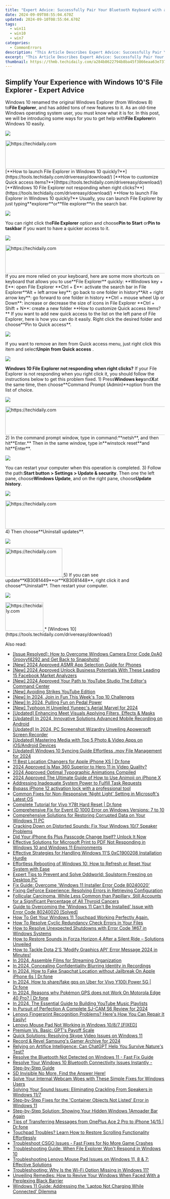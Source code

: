 ```yaml
---
title: "Expert Advice: Successfully Pair Your Bluetooth Keyboard with a Windows or Mac Computer Again"
date: 2024-09-09T08:55:04.670Z
updated: 2024-09-10T08:55:04.670Z
tags:
  - win11
  - win10
  - win7
categories:
  - CommonErrors
description: "This Article Describes Expert Advice: Successfully Pair Your Bluetooth Keyboard with a Windows or Mac Computer Again"
excerpt: "This Article Describes Expert Advice: Successfully Pair Your Bluetooth Keyboard with a Windows or Mac Computer Again"
thumbnail: https://thmb.techidaily.com/a284b8622794b8ba45f3866eaa63e737e0684e210dde0d1e1927202914413ca4.jpg
---
```


## Simplify Your Experience with Windows 10'S File Explorer - Expert Advice

Windows 10 renamed the original Windows Explorer (from Windows 8) to**File Explorer**, and has added tons of new features to it. As an old-time Windows operating system user, you must know what it is for. In this post, we will be introducing some ways for you to get help with**File Explorer**in Windows 10 easily.

![](https://images.drivereasy.com/wp-content/uploads/2016/12/file-explorer-in-window-s10.jpg)

<!-- affiliate ads begin -->
<a href="https://wigfever.sjv.io/c/5597632/2014854/22899" target="_top" id="2014854">
  <img src="//a.impactradius-go.com/display-ad/22899-2014854" border="0" alt="https://techidaily.com" width="728" height="90"/>
</a>
<img height="0" width="0" src="https://wigfever.sjv.io/i/5597632/2014854/22899" style="position:absolute;visibility:hidden;" border="0" />
<!-- affiliate ads end -->
[**How to launch File Explorer in Windows 10 quickly?**](https://tools.techidaily.com/drivereasy/download/) [**How to customize Quick access items?**](https://tools.techidaily.com/drivereasy/download/) [**Windows 10 File Explorer not responding when right clicks?**](https://tools.techidaily.com/drivereasy/download/)   **How to launch File Explorer in Windows 10 quickly?** Usually, you can launch File Explorer by just typing**explorer**or**file explorer**in the search bar.

![](https://images.drivereasy.com/wp-content/uploads/2016/12/img_584913472d50a-600x522.jpg)

 You can right click the**File Explorer** option and choose**Pin to Start** or**Pin to taskbar** if you want to have a quicker access to it.

![](https://images.drivereasy.com/wp-content/uploads/2016/12/img_584913edbf2bf.jpg)

<!-- affiliate ads begin -->
<a href="https://ephamedtechinc.pxf.io/c/5597632/2137215/26400" target="_top" id="2137215">
  <img src="//a.impactradius-go.com/display-ad/26400-2137215" border="0" alt="https://techidaily.com" width="728" height="90"/>
</a>
<img height="0" width="0" src="https://ephamedtechinc.pxf.io/i/5597632/2137215/26400" style="position:absolute;visibility:hidden;" border="0" />
<!-- affiliate ads end -->
 If you are more relied on your keyboard, here are some more shortcuts on keyboard that allows you to use**File Explorer** quickly: **Windows key + E**: open File Explorer **Ctrl + E**: activate the search bar in File Explorer**Alt + left arrow key**: go back to one folder in history**Alt + right arrow key**: go forward to one folder in history **Ctrl + mouse wheel Up or Down**: increase or decrease the size of icons in File Explorer **Ctrl + Shift + N**: create a new folder   **How to customize Quick access items?** If you want to add new quick access to the list on the left pane of File Explorer, here is how you can do it easily. Right click the desired folder and choose**Pin to Quick access**.

![](https://images.drivereasy.com/wp-content/uploads/2016/12/pin-to-quick-access.jpg)

 If you want to remove an item from Quick access menu, just right click this item and select**Unpin from Quick access** .

![](https://images.drivereasy.com/wp-content/uploads/2016/12/unpin-from-quick-access.jpg)

 **Windows 10 File Explorer not responding when right clicks?** If your File Explorer is not responding when you right click it, you should follow the instructions below to get this problem fixed. 1) Press**Windows key**and**X**at the same time, then choose**Command Prompt (Admin)**option from the list of choice.

![](https://images.drivereasy.com/wp-content/uploads/2016/12/img_58491b710eb2d.png)

<!-- affiliate ads begin -->
<a href="https://appsumo.8odi.net/c/5597632/2137395/7443" target="_top" id="2137395">
  <img src="//a.impactradius-go.com/display-ad/7443-2137395" border="0" alt="https://techidaily.com" width="728" height="90"/>
</a>
<img height="0" width="0" src="https://appsumo.8odi.net/i/5597632/2137395/7443" style="position:absolute;visibility:hidden;" border="0" />
<!-- affiliate ads end -->
2) In the command prompt window, type in command:**netsh**, and then hit**Enter.** Then in the same window, type in**winstock reset**and hit**Enter**.

![](https://images.drivereasy.com/wp-content/uploads/2016/12/img_58491c14e6750.jpg)

You can restart your computer when this operation is completed. 3) Follow the path:**Start button > Settings > Update & security**. Then one the left pane, choose**Windows Update**, and on the right pane, choose**Update history**.

![](https://images.drivereasy.com/wp-content/uploads/2016/12/img_58491d95611c0-600x476.jpg)

<!-- affiliate ads begin -->
<a href="https://ephamedtechinc.pxf.io/c/5597632/2126493/26400" target="_top" id="2126493">
  <img src="//a.impactradius-go.com/display-ad/26400-2126493" border="0" alt="https://techidaily.com" width="640" height="90"/>
</a>
<img height="0" width="0" src="https://ephamedtechinc.pxf.io/i/5597632/2126493/26400" style="position:absolute;visibility:hidden;" border="0" />
<!-- affiliate ads end -->
4) Then choose**Uninstall updates**.

![](https://images.drivereasy.com/wp-content/uploads/2016/12/img_58491d7901b10-600x462.jpg)

<!-- affiliate ads begin -->
<a href="https://aligracehair.sjv.io/c/5597632/2135411/19272" target="_top" id="2135411">
  <img src="//a.impactradius-go.com/display-ad/19272-2135411" border="0" alt="https://techidaily.com" width="180" height="90"/>
</a>
<img height="0" width="0" src="https://aligracehair.sjv.io/i/5597632/2135411/19272" style="position:absolute;visibility:hidden;" border="0" />
<!-- affiliate ads end -->
5) If you can see update**KB3081449**or**KB3081448**, right click it and choose**Uninstall**. Then restart your computer.

![](https://images.drivereasy.com/wp-content/uploads/2016/12/img_58491df2251f5-600x330.jpg)

<!-- affiliate ads begin -->
<a href="https://aligracehair.sjv.io/c/5597632/2135407/19272" target="_top" id="2135407">
  <img src="//a.impactradius-go.com/display-ad/19272-2135407" border="0" alt="https://techidaily.com" width="120" height="90"/>
</a>
<img height="0" width="0" src="https://aligracehair.sjv.io/i/5597632/2135407/19272" style="position:absolute;visibility:hidden;" border="0" />
<!-- affiliate ads end -->
* [Windows 10](https://tools.techidaily.com/drivereasy/download/)

<ins class="adsbygoogle"
     style="display:block"
     data-ad-format="autorelaxed"
     data-ad-client="ca-pub-7571918770474297"
     data-ad-slot="1223367746"></ins>



<ins class="adsbygoogle"
     style="display:block"
     data-ad-client="ca-pub-7571918770474297"
     data-ad-slot="8358498916"
     data-ad-format="auto"
     data-full-width-responsive="true"></ins>

<span class="atpl-alsoreadstyle">Also read:</span>
<div><ul>
<li><a href="https://common-error.techidaily.com/1723210733201-issue-resolved-how-to-overcome-windows-camera-error-code-0xa0-groovyf4292-and-get-back-to-snapshots/"><u>[Issue Resolved]: How to Overcome Windows Camera Error Code 0xA0 Groovyf4292 and Get Back to Snapshots!</u></a></li>
<li><a href="https://facebook-video-share.techidaily.com/new-2024-approved-asmr-app-selection-guide-for-phones/"><u>[New] 2024 Approved  ASMR App Selection Guide for Phones</u></a></li>
<li><a href="https://facebook-video-recording.techidaily.com/new-2024-approved-unlock-business-potentials-with-these-leading-15-facebook-market-analyzers/"><u>[New] 2024 Approved  Unlock Business Potentials With These Leading 15 Facebook Market Analyzers</u></a></li>
<li><a href="https://youtube-blog.techidaily.com/024-approved-your-path-to-youtube-studio-the-editors-command-center/"><u>[New] 2024 Approved  Your Path to YouTube Studio  The Editor's Command Center</u></a></li>
<li><a href="https://youtube-clips.techidaily.com/new-avoiding-strikes-youtube-edition/"><u>[New] Avoiding Strikes  YouTube Edition</u></a></li>
<li><a href="https://tiktok-video-recordings.techidaily.com/new-in-2024-join-in-fun-this-weeks-top-10-challenges/"><u>[New] In 2024, Join in Fun  This Week's Top 10 Challenges</u></a></li>
<li><a href="https://digital-screen-recording.techidaily.com/new-in-2024-pulling-fun-on-pedal-power/"><u>[New] In 2024, Pulling Fun on Pedal Power</u></a></li>
<li><a href="https://fox-cloud.techidaily.com/new-typhoon-h-unveiled-yuneecs-aerial-marvel-for-2024/"><u>[New] Typhoon H Unveiled  Yuneec's Aerial Marvel for 2024</u></a></li>
<li><a href="https://digital-screen-recording.techidaily.com/updated-enhancing-meet-visuals-applying-filters-effects-and-masks/"><u>[Updated] Enhancing Meet Visuals  Applying Filters, Effects & Masks</u></a></li>
<li><a href="https://screen-sharing-recording.techidaily.com/updated-in-2024-innovative-solutions-advanced-mobile-recording-on-android/"><u>[Updated] In 2024, Innovative Solutions  Advanced Mobile Recording on Android</u></a></li>
<li><a href="https://screen-sharing-recording.techidaily.com/updated-in-2024-pc-screenshot-wizardry-unveiling-apowersoft-screen-recorder/"><u>[Updated] In 2024, PC Screenshot Wizardry  Unveiling Apowersoft Screen Recorder</u></a></li>
<li><a href="https://youtube-web.techidaily.com/ed-mastering-media-with-top-5-photo-and-video-apps-on-iosandroid-devices/"><u>[Updated] Mastering Media with Top 5 Photo & Video Apps on iOS/Android Devices</u></a></li>
<li><a href="https://screen-recording.techidaily.com/updated-windows-10-syncing-guide-effortless-mov-file-management-for-2024/"><u>[Updated] Windows 10 Syncing Guide  Effortless .mov File Management for 2024</u></a></li>
<li><a href="https://location-fake.techidaily.com/11-best-location-changers-for-apple-iphone-xs-drfone-by-drfone-virtual-ios/"><u>11 Best Location Changers for Apple iPhone XS | Dr.fone</u></a></li>
<li><a href="https://article-knowledge.techidaily.com/2024-approved-is-max-360-superior-to-hero-11-in-video-quality/"><u>2024 Approved  Is Max 360 Superior to Hero 11 in Video Quality?</u></a></li>
<li><a href="https://extra-guidance.techidaily.com/2024-approved-optimal-typographic-animations-compiled/"><u>2024 Approved  Optimal Typographic Animations Compiled</u></a></li>
<li><a href="https://some-guidance.techidaily.com/2024-approved-the-ultimate-guide-of-how-to-use-animoji-on-iphone-x/"><u>2024 Approved  The Ultimate Guide of How to Use Animoji on iPhone X</u></a></li>
<li><a href="https://common-error.techidaily.com/addressing-inadequate-system-power-to-fulfill-task-requests/"><u>Addressing Inadequate System Power to Fulfill Task Requests</u></a></li>
<li><a href="https://phone-solutions.techidaily.com/bypass-iphone-12-activation-lock-with-a-professional-tool-by-drfone-ios-unlock-ios-unlock/"><u>Bypass iPhone 12 activation lock with a professional tool</u></a></li>
<li><a href="https://common-error.techidaily.com/common-fixes-for-non-responsive-night-light-setting-in-microsofts-latest-os/"><u>Common Fixes for Non-Responsive 'Night Light' Setting in Microsoft's Latest OS</u></a></li>
<li><a href="https://techidaily.com/complete-tutorial-for-vivo-y78t-hard-reset-drfone-by-drfone-reset-android-reset-android/"><u>Complete Tutorial for Vivo Y78t Hard Reset | Dr.fone</u></a></li>
<li><a href="https://common-error.techidaily.com/comprehensive-fix-for-event-id-1000-error-on-windows-versions-7-to-10/"><u>Comprehensive Fix for Event ID 1000 Error on Windows Versions: 7 to 10</u></a></li>
<li><a href="https://common-error.techidaily.com/comprehensive-solutions-for-restoring-corrupted-data-on-your-windows-11-pc/"><u>Comprehensive Solutions for Restoring Corrupted Data on Your Windows 11 PC</u></a></li>
<li><a href="https://common-error.techidaily.com/cracking-down-on-distorted-sounds-fix-your-windows-107-speaker-problems/"><u>Cracking Down on Distorted Sounds: Fix Your Windows 10/7 Speaker Problems</u></a></li>
<li><a href="https://ios-unlock.techidaily.com/did-your-iphone-6s-plus-passcode-change-itself-unlock-it-now-by-drfone-ios/"><u>Did Your iPhone 6s Plus Passcode Change Itself? Unlock It Now</u></a></li>
<li><a href="https://common-error.techidaily.com/effective-solutions-for-microsoft-print-to-pdf-not-responding-in-windows-10-and-windows-11-environments/"><u>Effective Solutions for Microsoft Print to PDF Not Responding in Windows 10 and Windows 11 Environments</u></a></li>
<li><a href="https://common-error.techidaily.com/effective-strategies-for-handling-windows-11s-0xc1900208-installation-hurdle/"><u>Effective Strategies for Handling Windows 11'S 0xC1900208 Installation Hurdle</u></a></li>
<li><a href="https://common-error.techidaily.com/effortless-rebooting-of-windows-10-how-to-refresh-or-reset-your-system-with-ease/"><u>Effortless Rebooting of Windows 10: How to Refresh or Reset Your System with Ease</u></a></li>
<li><a href="https://common-error.techidaily.com/expert-tips-to-prevent-and-solve-oddworld-soulstorm-freezing-on-desktop-pc/"><u>Expert Tips to Prevent and Solve Oddworld: Soulstorm Freezing on Desktop PC</u></a></li>
<li><a href="https://common-error.techidaily.com/fix-guide-overcome-windows-11-installer-error-code-80240020/"><u>Fix Guide: Overcome 'Windows 11 Installer Error Code 80240020'</u></a></li>
<li><a href="https://common-error.techidaily.com/fixing-geforce-experience-resolving-errors-in-retrieving-configuration/"><u>Fixing GeForce Experience: Resolving Errors in Retrieving Configuration</u></a></li>
<li><a href="https://common-error.techidaily.com/1723207589891-follicular-carcinoma-while-less-common-than-papillary-still-accounts-for-a-significant-percentage-of-all-thyroid-cancers/"><u>Follicular Carcinoma, While Less Common than Papillary, Still Accounts for a Significant Percentage of All Thyroid Cancers</u></a></li>
<li><a href="https://common-error.techidaily.com/guide-to-overcoming-the-windows-11-cant-be-installed-issue-with-error-code-80240020-solved/"><u>Guide to Overcoming the 'Windows 11 Can't Be Installed' Issue with Error Code 80240020 [Solved]</u></a></li>
<li><a href="https://common-error.techidaily.com/1723206395864-how-to-get-your-windows-11-touchpad-working-perfectly-again/"><u>How To Get Your Windows 11 Touchpad Working Perfectly Again.</u></a></li>
<li><a href="https://common-error.techidaily.com/how-to-resolve-cyclic-redundancy-check-errors-in-your-files/"><u>How To Resolve Cyclic Redundancy Check Errors in Your Files</u></a></li>
<li><a href="https://common-error.techidaily.com/how-to-resolve-unexpected-shutdowns-with-error-code-167-in-windows-systems/"><u>How to Resolve Unexpected Shutdowns with Error Code 1#67 in Windows Systems</u></a></li>
<li><a href="https://common-error.techidaily.com/1723206141954-how-to-restore-sounds-in-forza-horizon-4-after-a-silent-ride-solutions-unveiled/"><u>How to Restore Sounds in Forza Horizon 4 After a Silent Ride – Solutions Unveiled</u></a></li>
<li><a href="https://common-error.techidaily.com/how-to-tackle-dota-2s-modify-graphics-api-error-message-2024-in-minutes/"><u>How to Tackle Dota 2'S 'Modify Graphics API' Error Message 2024 in Minutes!</u></a></li>
<li><a href="https://extra-hints.techidaily.com/in-2024-assemble-films-for-streaming-organization/"><u>In 2024, Assemble Films for Streaming Organization</u></a></li>
<li><a href="https://screen-capture.techidaily.com/in-2024-concealing-confidentiality-blurring-identity-in-recordings/"><u>In 2024, Concealing Confidentiality  Blurring Identity in Recordings</u></a></li>
<li><a href="https://location-social.techidaily.com/in-2024-how-to-fake-snapchat-location-without-jailbreak-on-apple-iphone-6s-drfone-by-drfone-virtual-ios/"><u>In 2024, How to Fake Snapchat Location without Jailbreak On Apple iPhone 6s | Dr.fone</u></a></li>
<li><a href="https://review-topics.techidaily.com/in-2024-how-to-sharefake-gps-on-uber-for-vivo-y100i-power-5g-drfone-by-drfone-virtual-android/"><u>In 2024, How to share/fake gps on Uber for Vivo Y100i Power 5G | Dr.fone</u></a></li>
<li><a href="https://android-pokemon-go.techidaily.com/in-2024-reasons-why-pokemon-gps-does-not-work-on-motorola-edge-40-pro-drfone-by-drfone-virtual-android/"><u>In 2024, Reasons why Pokémon GPS does not Work On Motorola Edge 40 Pro? | Dr.fone</u></a></li>
<li><a href="https://youtube-help.techidaily.com/in-2024-the-essential-guide-to-building-youtube-music-playlists/"><u>In 2024, The Essential Guide to Building YouTube Music Playlists</u></a></li>
<li><a href="https://fox-helps.techidaily.com/in-pursuit-of-perfection-a-complete-sj-cam-s6-review-for-2024/"><u>In Pursuit of Perfection  A Complete SJ-CAM S6 Review for 2024</u></a></li>
<li><a href="https://common-error.techidaily.com/lenovo-fingerprint-recognition-problems-heres-how-you-can-repair-it-easily/"><u>Lenovo Fingerprint Recognition Problems? Here's How You Can Repair It Easily!</u></a></li>
<li><a href="https://common-error.techidaily.com/lenovo-mouse-pad-not-working-in-windows-1087-fixed/"><u>Lenovo Mouse Pad Not Working in Windows 10/8/7 [FIXED]</u></a></li>
<li><a href="https://tech-savvy.techidaily.com/premium-vs-basic-gpts-payoff-scale/"><u>Premium Vs. Basic: GPT's Payoff Scale</u></a></li>
<li><a href="https://common-error.techidaily.com/quick-solutions-resolving-skype-video-issues-on-windows-11/"><u>Quick Solutions: Resolving Skype Video Issues on Windows 11</u></a></li>
<li><a href="https://screen-capture.techidaily.com/record-and-revel-samsungs-gamer-archive-for-2024/"><u>Record & Revel  Samsung's Gamer Archive for 2024</u></a></li>
<li><a href="https://tech-haven.techidaily.com/relying-on-artifice-intelligence-can-chatgpt-help-you-survive-natures-test/"><u>Relying on Artifice Intelligence: Can ChatGPT Help You Survive Nature's Test?</u></a></li>
<li><a href="https://common-error.techidaily.com/resolve-the-bluetooth-not-detected-on-windows-11-fast-fix-guide/"><u>Resolve the Bluetooth Not Detected on Windows 11 - Fast Fix Guide</u></a></li>
<li><a href="https://common-error.techidaily.com/resolve-your-windows-10-bluetooth-connectivity-issues-instantly-step-by-step-guide/"><u>Resolve Your Windows 10 Bluetooth Connectivity Issues Instantly - Step-by-Step Guide</u></a></li>
<li><a href="https://common-error.techidaily.com/sd-invisible-no-more-find-the-answer-here/"><u>SD Invisible No More, Find the Answer Here!</u></a></li>
<li><a href="https://common-error.techidaily.com/solve-your-internal-webcam-woes-with-these-simple-fixes-for-windows-users/"><u>Solve Your Internal Webcam Woes with These Simple Fixes for Windows Users</u></a></li>
<li><a href="https://common-error.techidaily.com/solving-your-sound-issues-eliminating-crackling-from-speakers-in-windows-117/"><u>Solving Your Sound Issues: Eliminating Crackling From Speakers in Windows 11/7</u></a></li>
<li><a href="https://common-error.techidaily.com/step-by-step-fixes-for-the-container-objects-not-listed-error-in-windows-11/"><u>Step-by-Step Fixes for the 'Container Objects Not Listed' Error in Windows 11</u></a></li>
<li><a href="https://common-error.techidaily.com/step-by-step-solution-showing-your-hidden-windows-1amoader-bar-again/"><u>Step-by-Step Solution: Showing Your Hidden Windows 1Amoader Bar Again</u></a></li>
<li><a href="https://android-transfer.techidaily.com/tips-of-transferring-messages-from-oneplus-ace-2-pro-to-iphone-1415-drfone-by-drfone-transfer-from-android-transfer-from-android/"><u>Tips of Transferring Messages from OnePlus Ace 2 Pro to iPhone 14/15 | Dr.fone</u></a></li>
<li><a href="https://common-error.techidaily.com/touchpad-troubles-learn-how-to-restore-scrolling-functionality-effortlessly/"><u>Touchpad Troubles? Learn How to Restore Scrolling Functionality Effortlessly</u></a></li>
<li><a href="https://common-error.techidaily.com/troubleshoot-csgo-issues-fast-fixes-for-no-more-game-crashes/"><u>Troubleshoot CSGO Issues - Fast Fixes for No More Game Crashes</u></a></li>
<li><a href="https://common-error.techidaily.com/troubleshooting-guide-when-file-explorer-wont-respond-in-windows-10/"><u>Troubleshooting Guide: When File Explorer Won't Respond in Windows 10</u></a></li>
<li><a href="https://common-error.techidaily.com/troubleshooting-lenovo-mouse-pad-issues-on-windows-11-8-and-7-effective-solutions/"><u>Troubleshooting Lenovo Mouse Pad Issues on Windows 11, 8 & 7: Effective Solutions</u></a></li>
<li><a href="https://common-error.techidaily.com/troubleshooting-why-is-the-wi-fi-option-missing-in-windows-11/"><u>Troubleshooting: Why Is the Wi-Fi Option Missing in Windows 11?</u></a></li>
<li><a href="https://common-error.techidaily.com/unveiling-remedies-how-to-revive-your-windows-when-faced-with-a-perplexing-black-barrier/"><u>Unveiling Remedies: How to Revive Your Windows When Faced With a Perplexing Black Barrier</u></a></li>
<li><a href="https://common-error.techidaily.com/windows-11-guide-addressing-the-laptop-not-charging-while-connected-dilemma/"><u>Windows 11 Guide: Addressing the 'Laptop Not Charging While Connected' Dilemma</u></a></li>
</ul></div>
